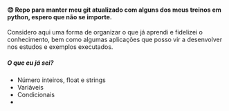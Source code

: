 #### 😊 Repo para manter meu git atualizado com alguns dos meus treinos em python, espero que não se importe.
Considero aqui uma forma de organizar o que já aprendi e fidelizei o conhecimento, bem como algumas aplicações que posso vir a desenvolver nos estudos e exemplos executados.

##### O que eu já sei? 
- Número inteiros, float e strings
- Variáveis
- Condicionais
- 

